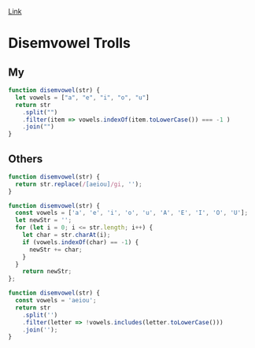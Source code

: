 [Link](https://www.codewars.com/kata/52fba66badcd10859f00097e/train/javascript)
# Disemvowel Trolls

## My

```js
function disemvowel(str) {
  let vowels = ["a", "e", "i", "o", "u"]
  return str
    .split("")
    .filter(item => vowels.indexOf(item.toLowerCase()) === -1 )
    .join("")
}
```

## Others
```js
function disemvowel(str) {
  return str.replace(/[aeiou]/gi, '');
}
```

```js
function disemvowel(str) {
  const vowels = ['a', 'e', 'i', 'o', 'u', 'A', 'E', 'I', 'O', 'U'];
  let newStr = '';
  for (let i = 0; i <= str.length; i++) {
    let char = str.charAt(i);
    if (vowels.indexOf(char) == -1) {
      newStr += char;
    }
  }
    return newStr;
};
```

```js
function disemvowel(str) {
  const vowels = 'aeiou';
  return str
    .split('')
    .filter(letter => !vowels.includes(letter.toLowerCase()))
    .join('');
}
```